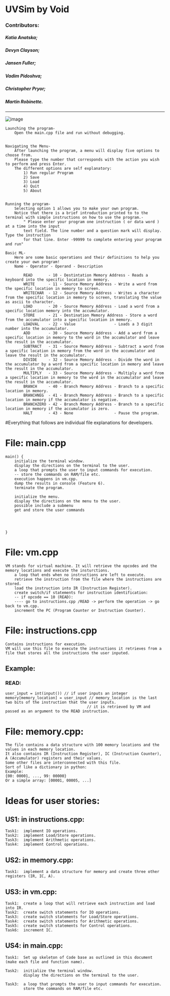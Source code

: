 # UVSim by Void
### Contributors: 
##### Katia Anatska;
##### Devyn Clayson;
##### Jansen Fuller;
##### Vadim Pidoshva;
##### Christopher Pryor;
##### Martin Robinette.

---

![image](https://user-images.githubusercontent.com/84491549/183376244-d27476dd-c79d-43ee-9729-db57bf3f6104.png)


    Launching the program-
        Open the main.cpp file and run without debugging.
    
        
    Navigating the Menu-
        After launching the program, a menu will display five options to choose from.
        Please type the number that corresponds with the action you wish to perform and press Enter.
        The different options are self explanatory:
            1) Run regular Program
            2) Save
            3) Load
            4) Quit
            5) About


    Running the program-
        Selecting option 1 allows you to make your own program. 
        Notice that there is a brief introduction printed to to the terminal with simple instructions on how to use the program.-
            " Please enter your program one instruction ( or data word ) at a time into the input 
            text field. The line number and a question mark will display. Type the instruction 
            for that line. Enter -99999 to complete entering your program and run"

    Basic ML-
        Here are some basic operations and their definitions to help you create your own program!
        Name - Operator - Operand - Description
            
            READ       - 10 - Destintation Memory Address - Reads a keyboard into the specific location in memory.
            WRITE      - 11 - Source Memory Address - Write a word from the specific location in memory to screen.
            WRITECHAR  - 12 - Source Memory Address - Writes a character from the specific location in memory to screen, translating the value as ascii to character.
            LOAD       - 20 - Source Memory Address - Load a word from a specific location memory into the accumulator.
            STORE      - 21 - Destination Memory Address - Store a word from the accumulator into a specific location in memory.
            LOADVAL    - 22 - Value                 - Loads a 3 digit number into the accumulator.
            ADD        - 30 - Source Memory Address - Add a word from a specific location in memory to the word in the accumulator and leave the result in the accumulator.
            SUBTRACT   - 31 - Source Memory Address - Subtract a word from a specific location in memory from the word in the accumulator and leave the result in the accumulator.
            DIVIDE     - 32 - Source Memory Address - Divide the word in the accumulator by a word from a specific location in memory and leave the result in the accumulator.
            MULTIPLY   - 33 - Source Memory Address - Multiply a word from a specific location in memory to the word in the accumulator and leave the result in the accumulator.
            BRANCH     - 40 - Branch Memory Address - Branch to a specific location in memory.
            BRANCHNEG  - 41 - Branch Memory Address - Branch to a specific location in memory if the accumulator is negative.
            BRANCHZERO - 42 - Branch Memory Address - Branch to a specific location in memory if the accumulator is zero.
            HALT       - 43 - None                  - Pause the program.



#Everything that follows are individual file explanations for developers.
# File: main.cpp
    main() {
        initialize the terminal window.
        display the directions on the terminal to the user.
        a loop that prompts the user to input commands for execution.
        -- store the commands on RAM/file etc.
        execution happens in vm.cpp.
        dump the results in console (Feature 6).
        terminate the program.
        
        initialize the menu.
        display the directions on the menu to the user.
        possible include a submenu
        get and store the user commands




    }

# File: vm.cpp 
    VM stands for virtual machine. It will retrieve the opcodes and the memory locations and execute the insturctions.
        a loop that ends when no instructions are left to execute.
        retrieve the instruction from the file where the instructions are stored.
        load the instruction into IR (Instruction Register).
        create switch/if statements for instruction identification:
        -- if opcode == 10 (READ):
        ---- go to instructions.cpp /READ -> perform the operation -> go back to vm.cpp.
        increment the PC (Program Counter or Instruction Counter).

# File: instructions.cpp
    Contains instructions for execution.
    VM will use this file to execute the instructions it retrieves from a file that stores all the instructions the user inputed.

## Example:
### READ:
    user_input = int(input()) // if user inputs an integer
    memory[memory_location] = user_input // memory_location is the last two bits of the instruction that the user inputs.
                                        // it is retrieved by VM and passed as an argument to the READ instruction.

# File: memory.cpp:
    The file contains a data structure with 100 memory locations and the values in each memory location.
    It also contains IR (Instruction Register), IC (Instruction Counter), A (Accumulator) registers and their values.
    Some other files are interconnected with this file.
    Sort of like a dictionary in python:
    Example:
    {00: 00001, ..., 99: 00000}
    Or a simple array: [00001, 00005, ...]

# Ideas for user stories:
## US1: in instructions.cpp:
    Task1:  implement IO operations.
    Task2:  implement Load/Store operations.
    Task3:  implement Arithmetic operations.
    Task4:  implement Control operations.
## US2: in memory.cpp:
    Task1:  implement a data structure for memory and create three other registers (IR, IC, A).

## US3: in vm.cpp:
    Task1:  create a loop that will retrieve each instruction and load into IR.
    Task2:  create switch statements for IO operations.
    Task3:  create switch statements for Load/Store operations.
    Task4:  create switch statements for Arithmetic operations.
    Task5:  create switch statements for Control operations.
    Task6:  increment IC.

## US4: in main.cpp:
    Task1:  Set up skeleton of Code base as outlined in this document (make each file and function name).

    Task2:  initialize the terminal window.
            display the directions on the terminal to the user.

    Task3:  a loop that prompts the user to input commands for execution.
            store the commands on RAM/file etc.
